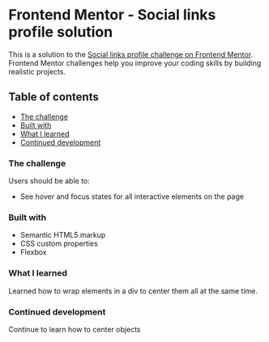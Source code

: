 # Frontend Mentor - Social links profile solution

This is a solution to the [Social links profile challenge on Frontend Mentor](https://www.frontendmentor.io/challenges/social-links-profile-UG32l9m6dQ). Frontend Mentor challenges help you improve your coding skills by building realistic projects. 

## Table of contents

  - [The challenge](#the-challenge)
  - [Built with](#built-with)
  - [What I learned](#what-i-learned)
  - [Continued development](#continued-development)

### The challenge

Users should be able to:

- See hover and focus states for all interactive elements on the page

### Built with

- Semantic HTML5 markup
- CSS custom properties
- Flexbox

### What I learned

Learned how to wrap elements in a div to center them all at the same time.

### Continued development

Continue to learn how to center objects
